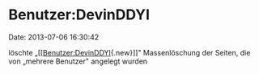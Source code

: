 Benutzer:DevinDDYI
==================

Date: 2013-07-06 16:30:42

löschte
„\[\[[Benutzer:DevinDDYI](http://www.yacy-websuche.de/wiki/index.php?title=Benutzer:DevinDDYI&action=edit&redlink=1 "Benutzer:DevinDDYI (Seite nicht vorhanden)"){.new}\]\]"
Massenlöschung der Seiten, die von „mehrere Benutzer" angelegt wurden
